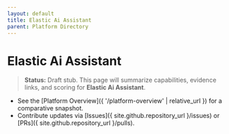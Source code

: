 ```yaml
---
layout: default
title: Elastic Ai Assistant
parent: Platform Directory
---
```


# Elastic Ai Assistant

> **Status:** Draft stub. This page will summarize capabilities, evidence links, and scoring for **Elastic Ai Assistant**.

- See the [Platform Overview]({ '/platform-overview' | relative_url }) for a comparative snapshot.
- Contribute updates via [Issues]({ site.github.repository_url }/issues) or [PRs]({ site.github.repository_url }/pulls).
